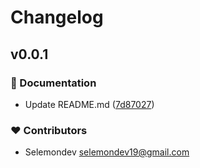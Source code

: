 # Changelog


## v0.0.1


### 📖 Documentation

- Update README.md ([7d87027](https://github.com/selemondev/svelte-marquee/commit/7d87027))

### ❤️ Contributors

- Selemondev <selemondev19@gmail.com>

